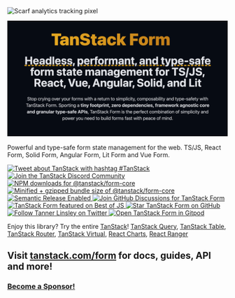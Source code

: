 <img src="https://static.scarf.sh/a.png?x-pxid=be2d8a11-9712-4c1d-9963-580b2d4fb133" alt="Scarf analytics tracking pixel" />

![TanStack Form Header](https://github.com/TanStack/form/raw/main/media/repo-header.png)

Powerful and type-safe form state management for the web. TS/JS, React Form, Solid Form, Angular Form, Lit Form and Vue
Form.

<a href="https://twitter.com/intent/tweet?button_hashtag=TanStack" target="_parent">
  <img alt="Tweet about TanStack with hashtag #TanStack" src="https://img.shields.io/twitter/url?color=%2308a0e9&label=%23TanStack&style=social&url=https%3A%2F%2Ftwitter.com%2Fintent%2Ftweet%3Fbutton_hashtag%3DTanStack">
</a><a href="https://discord.com/invite/WrRKjPJ" target="_parent">
  <img alt="Join the TanStack Discord Community" src="https://img.shields.io/badge/Discord-TanStack-%235865F2" />
</a><a href="https://www.npmjs.com/package/@tanstack/form-core" target="_parent">
  <img alt="NPM downloads for @tanstack/form-core" src="https://img.shields.io/npm/dm/@tanstack/form-core.svg" />
</a><a href="https://bundlephobia.com/package/@tanstack/form-core@latest" target="_parent">
  <img alt="Minified + gzipped bundle size of @tanstack/form-core" src="https://badgen.net/bundlephobia/minzip/@tanstack/form-core" />
</a><a href="#badge">
  <img alt="Semantic Release Enabled" src="https://img.shields.io/badge/%20%20%F0%9F%93%A6%F0%9F%9A%80-semantic--release-e10079.svg">
</a><a href="https://github.com/TanStack/form/discussions">
  <img alt="Join GitHub Discussions for TanStack Form" src="https://img.shields.io/badge/Github%20Discussions%20%26%20Support-Chat%20now!-blue" />
</a><a href="https://bestofjs.org/projects/tanstack-form">
  <img alt="TanStack Form featured on Best of JS" src="https://img.shields.io/endpoint?url=https://bestofjs-serverless.now.sh/api/project-badge?fullName=TanStack%2Fform%26since=daily" />
</a><a href="https://github.com/TanStack/form/" target="_parent">
  <img alt="Star TanStack Form on GitHub" src="https://img.shields.io/github/stars/TanStack/form.svg?style=social&label=Star" />
</a><a href="https://twitter.com/tannerlinsley" target="_parent">
  <img alt="Follow Tanner Linsley on Twitter" src="https://img.shields.io/twitter/follow/tannerlinsley.svg?style=social&label=Follow" />
</a><a href="https://gitpod.io/from-referrer/">
  <img alt="Open TanStack Form in Gitpod" src="https://img.shields.io/badge/Gitpod-Ready--to--Code-blue?logo=gitpod" />
</a>

Enjoy this library? Try the
entire [TanStack](https://tanstack.com)! [TanStack Query](https://github.com/TanStack/query), [TanStack Table](https://github.com/TanStack/table), [TanStack Router](https://github.com/tanstack/router), [TanStack Virtual](https://github.com/tanstack/virtual), [React Charts](https://github.com/TanStack/react-charts), [React Ranger](https://github.com/TanStack/ranger)

## Visit [tanstack.com/form](https://tanstack.com/form) for docs, guides, API and more!

### [Become a Sponsor!](https://github.com/sponsors/tannerlinsley/)

<!-- Use the force, Luke! -->
